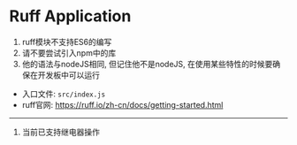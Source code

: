 # Ruff Application

1. ruff模块不支持ES6的编写
2. 请不要尝试引入npm中的库
3. 他的语法与nodeJS相同, 但记住他不是nodeJS, 在使用某些特性的时候要确保在开发板中可以运行

- 入口文件: `src/index.js`
- ruff官网: https://ruff.io/zh-cn/docs/getting-started.html

-----------
1. 当前已支持继电器操作

